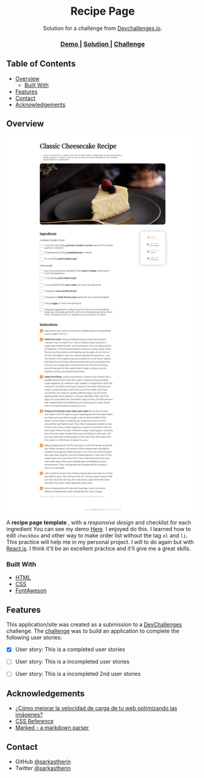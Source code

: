 <h1 align="center">Recipe Page</h1>

<div align="center">
   Solution for a challenge from  <a href="http://devchallenges.io" target="_blank">Devchallenges.io</a>.
</div>

<div align="center">
  <h3>
    <a href="https://trusting-johnson-df7b33.netlify.app/">
      Demo
    </a>
    <span> | </span>
    <a href="https://trusting-johnson-df7b33.netlify.app/">
      Solution
    </a>
    <span> | </span>
    <a href="https://devchallenges.io/challenges/OEKdUZ6xs0h99C38XVht">
      Challenge
    </a>
  </h3>
</div>

<!-- TABLE OF CONTENTS -->

## Table of Contents

- [Overview](#overview)
  - [Built With](#built-with)
- [Features](#features)
- [Contact](#contact)
- [Acknowledgements](#acknowledgements)

<!-- OVERVIEW -->

## Overview

![screenshot](SS-recipePage.png)

A **recipe page template** , with a _responsive design_ and checklist for each ingredient
You can see my demo [Here](https://trusting-johnson-df7b33.netlify.app/).
I enjoyed do this. I learned how to edit `checkbox` and other way to make order list without the tag `ol` and  `li`.
This practice will help me in my personal project. I will to do again but with [React.js](https://reactjs.org/). I think it'll be an excellent practice and it'll give me a great skills.

### Built With

<!-- This section should list any major frameworks that you built your project using. Here are a few examples.-->

- [HTML]()
- [CSS]()
- [FontAweson](https://fontawesome.com/)

## Features

<!-- List the features of your application or follow the template. Don't share the figma file here :) -->

This application/site was created as a submission to a [DevChallenges](https://devchallenges.io/challenges) challenge. The [challenge](https://devchallenges.io/challenges/TtUjDt19eIHxNQ4n5jps) was to build an application to complete the following user stories:

- [x] User story: This is a completed user stories
- [ ] User story: This is a incompleted user stories
- [ ] User story: This is a incompleted 2nd user stories


## Acknowledgements

<!-- This section should list any articles or add-ons/plugins that helps you to complete the project. This is optional but it will help you in the future. For exmpale -->

- [¿Cómo mejorar la velocidad de carga de tu web optimizando las imágenes?](https://marketerosdehoy.com/diseno-web/mejorar-velocidad-carga-web-optimizando-imagenes/)
- [CSS Reference](https://www.w3schools.com/cssref/default.asp)
- [Marked - a markdown parser](https://github.com/chjj/marked)

## Contact

- GitHub [@sarkastherin](https://github.com/Sarkastherin)
- Twitter [@sarkastherin](https://twitter.com/SarKastherin)
